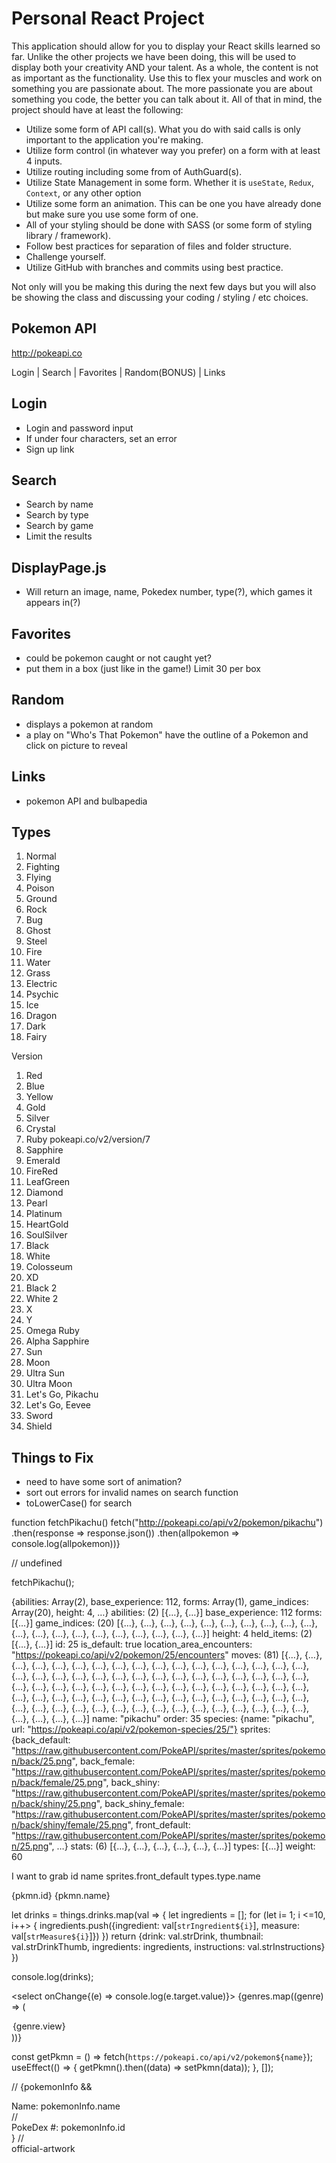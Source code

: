 # Personal React Project

This application should allow for you to display your React skills learned so far. Unlike the other projects we have been doing, this will be used to display both your creativity AND your talent. As a whole, the content is not as important as the functionality. Use this to flex your muscles and work on something you are passionate about. The more passionate you are about something you code, the better you can talk about it. All of that in mind, the project should have at least the following:

- Utilize some form of API call(s). What you do with said calls is only important to the application you're making.
- Utilize form control (in whatever way you prefer) on a form with at least 4 inputs.
- Utilize routing including some from of AuthGuard(s).
- Utilize State Management in some form. Whether it is `useState`, `Redux`, `Context`, or any other option
- Utilize some form an animation. This can be one you have already done but make sure you use some form of one.
- All of your styling should be done with SASS (or some form of styling library / framework).
- Follow best practices for separation of files and folder structure.
- Challenge yourself.
- Utilize GitHub with branches and commits using best practice.

Not only will you be making this during the next few days but you will also be showing the class and discussing your coding / styling / etc choices.

## Pokemon API

http://pokeapi.co

Login | Search | Favorites | Random(BONUS) | Links

## Login

- Login and password input
- If under four characters, set an error
- Sign up link

## Search

- Search by name
- Search by type
- Search by game
- Limit the results

## DisplayPage.js

- Will return an image, name, Pokedex number, type(?), which games it appears in(?)

## Favorites

- could be pokemon caught or not caught yet?
- put them in a box (just like in the game!) Limit 30 per box

## Random

- displays a pokemon at random
- a play on "Who's That Pokemon" have the outline of a
  Pokemon and click on picture to reveal

## Links

- pokemon API and bulbapedia

## Types

1. Normal
2. Fighting
3. Flying
4. Poison
5. Ground
6. Rock
7. Bug
8. Ghost
9. Steel
10. Fire
11. Water
12. Grass
13. Electric
14. Psychic
15. Ice
16. Dragon
17. Dark
18. Fairy

Version

1. Red
2. Blue
3. Yellow
4. Gold
5. Silver
6. Crystal
7. Ruby pokeapi.co/v2/version/7
8. Sapphire
9. Emerald
10. FireRed
11. LeafGreen
12. Diamond
13. Pearl
14. Platinum
15. HeartGold
16. SoulSilver
17. Black
18. White
19. Colosseum
20. XD
21. Black 2
22. White 2
23. X
24. Y
25. Omega Ruby
26. Alpha Sapphire
27. Sun
28. Moon
29. Ultra Sun
30. Ultra Moon
31. Let's Go, Pikachu
32. Let's Go, Eevee
33. Sword
34. Shield

## Things to Fix

- need to have some sort of animation?
- sort out errors for invalid names on search function
- toLowerCase() for search

function fetchPikachu()
fetch("http://pokeapi.co/api/v2/pokemon/pikachu")
.then(response => response.json())
.then(allpokemon => console.log(allpokemon))}

// undefined

fetchPikachu();

{abilities: Array(2), base_experience: 112, forms: Array(1), game_indices: Array(20), height: 4, …}
abilities: (2) [{…}, {…}]
base_experience: 112
forms: [{…}]
game_indices: (20) [{…}, {…}, {…}, {…}, {…}, {…}, {…}, {…}, {…}, {…}, {…}, {…}, {…}, {…}, {…}, {…}, {…}, {…}, {…}, {…}]
height: 4
held_items: (2) [{…}, {…}]
id: 25
is_default: true
location_area_encounters: "https://pokeapi.co/api/v2/pokemon/25/encounters"
moves: (81) [{…}, {…}, {…}, {…}, {…}, {…}, {…}, {…}, {…}, {…}, {…}, {…}, {…}, {…}, {…}, {…}, {…}, {…}, {…}, {…}, {…}, {…}, {…}, {…}, {…}, {…}, {…}, {…}, {…}, {…}, {…}, {…}, {…}, {…}, {…}, {…}, {…}, {…}, {…}, {…}, {…}, {…}, {…}, {…}, {…}, {…}, {…}, {…}, {…}, {…}, {…}, {…}, {…}, {…}, {…}, {…}, {…}, {…}, {…}, {…}, {…}, {…}, {…}, {…}, {…}, {…}, {…}, {…}, {…}, {…}, {…}, {…}, {…}, {…}, {…}, {…}, {…}, {…}, {…}, {…}, {…}]
name: "pikachu"
order: 35
species: {name: "pikachu", url: "https://pokeapi.co/api/v2/pokemon-species/25/"}
sprites: {back_default: "https://raw.githubusercontent.com/PokeAPI/sprites/master/sprites/pokemon/back/25.png", back_female: "https://raw.githubusercontent.com/PokeAPI/sprites/master/sprites/pokemon/back/female/25.png", back_shiny: "https://raw.githubusercontent.com/PokeAPI/sprites/master/sprites/pokemon/back/shiny/25.png", back_shiny_female: "https://raw.githubusercontent.com/PokeAPI/sprites/master/sprites/pokemon/back/shiny/female/25.png", front_default: "https://raw.githubusercontent.com/PokeAPI/sprites/master/sprites/pokemon/25.png", …}
stats: (6) [{…}, {…}, {…}, {…}, {…}, {…}]
types: [{…}]
weight: 60

I want to grab
id
name
sprites.front_default
types.type.name

{pkmn.id} {pkmn.name}

let drinks = things.drinks.map(val => {
let ingredients = [];
for (let i= 1; i <=10, i++> {
ingredients.push({ingredient: val[`strIngredient${i}`], measure: val[`strMeasure${i}`]})
})
return {drink: val.strDrink, thumbnail: val.strDrinkThumb, ingredients: ingredients, instructions: val.strInstructions}
})

console.log(drinks);

<select onChange{(e) => console.log(e.target.value)}>
{genres.map((genre) => (

  <option key={genre.value} value={genre.value}>
  {genre.view}
  </option>
))}
</select>

const getPkmn = () => fetch(`https://pokeapi.co/api/v2/pokemon${name}`);
useEffect(() => {
getPkmn().then((data) => setPkmn(data));
}, []);

// {pokemonInfo && <div>Name: pokemonInfo.name</div>
// <div>PokeDex #: pokemonInfo.id</div>}
// <div>official-artwork</div>

